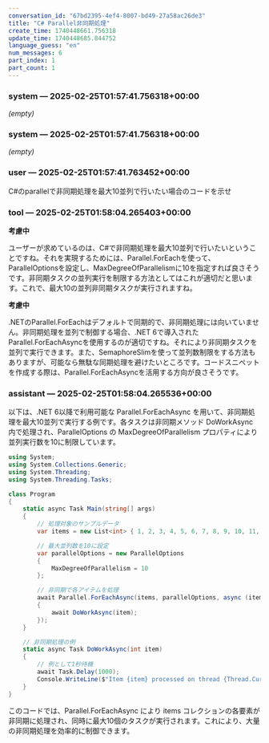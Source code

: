 ```yaml
---
conversation_id: "67bd2395-4ef4-8007-bd49-27a58ac26de3"
title: "C# Parallel非同期処理"
create_time: 1740448661.756318
update_time: 1740448685.844752
language_guess: "en"
num_messages: 6
part_index: 1
part_count: 1
---
```


### system — 2025-02-25T01:57:41.756318+00:00

_(empty)_

### system — 2025-02-25T01:57:41.756318+00:00

_(empty)_

### user — 2025-02-25T01:57:41.763452+00:00

C#のparallelで非同期処理を最大10並列で行いたい場合のコードを示せ

### tool — 2025-02-25T01:58:04.265403+00:00

**考慮中**

ユーザーが求めているのは、C#で非同期処理を最大10並列で行いたいということですね。それを実現するためには、Parallel.ForEachを使って、ParallelOptionsを設定し、MaxDegreeOfParallelismに10を指定すれば良さそうです。非同期タスクの並列実行を制限する方法としてはこれが適切だと思います。これで、最大10の並列非同期タスクが実行されますね。

**考慮中**

.NETのParallel.ForEachはデフォルトで同期的で、非同期処理には向いていません。非同期処理を並列で制御する場合、.NET 6で導入されたParallel.ForEachAsyncを使用するのが適切ですね。それにより非同期タスクを並列で実行できます。また、SemaphoreSlimを使って並列数制限をする方法もありますが、可能なら無駄な同期処理を避けたいところです。コードスニペットを作成する際は、Parallel.ForEachAsyncを活用する方向が良さそうです。

### assistant — 2025-02-25T01:58:04.265536+00:00

以下は、.NET 6以降で利用可能な Parallel.ForEachAsync を用いて、非同期処理を最大10並列で実行する例です。各タスクは非同期メソッド DoWorkAsync 内で処理され、ParallelOptions の MaxDegreeOfParallelism プロパティにより並列実行数を10に制限しています。

```csharp
using System;
using System.Collections.Generic;
using System.Threading;
using System.Threading.Tasks;

class Program
{
    static async Task Main(string[] args)
    {
        // 処理対象のサンプルデータ
        var items = new List<int> { 1, 2, 3, 4, 5, 6, 7, 8, 9, 10, 11, 12 };

        // 最大並列数を10に設定
        var parallelOptions = new ParallelOptions
        {
            MaxDegreeOfParallelism = 10
        };

        // 非同期で各アイテムを処理
        await Parallel.ForEachAsync(items, parallelOptions, async (item, cancellationToken) =>
        {
            await DoWorkAsync(item);
        });
    }

    // 非同期処理の例
    static async Task DoWorkAsync(int item)
    {
        // 例として1秒待機
        await Task.Delay(1000);
        Console.WriteLine($"Item {item} processed on thread {Thread.CurrentThread.ManagedThreadId}");
    }
}
```

このコードでは、Parallel.ForEachAsync により items コレクションの各要素が非同期に処理され、同時に最大10個のタスクが実行されます。これにより、大量の非同期処理を効率的に制御できます。
